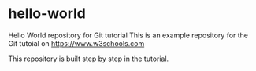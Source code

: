  # hello-world
Hello World repository for Git tutorial
This is an example repository for the Git tutoial on https://www.w3schools.com

This repository is built step by step in the tutorial.
